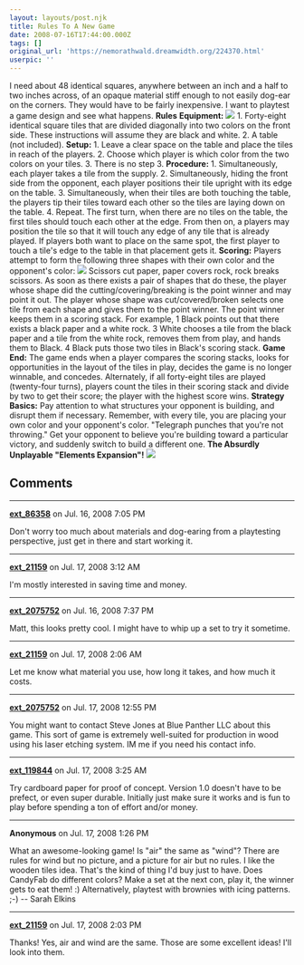 ```yaml
---
layout: layouts/post.njk
title: Rules To A New Game
date: 2008-07-16T17:44:00.000Z
tags: []
original_url: 'https://nemorathwald.dreamwidth.org/224370.html'
userpic: ''
---
```

I need about 48 identical squares, anywhere between an inch and a half to two inches across, of an opaque material stiff enough to not easily dog-ear on the corners. They would have to be fairly inexpensive. I want to playtest a game design and see what happens. **Rules** **Equipment:** ![](http://pics.livejournal.com/matt_arnold/pic/000bf555) 1. Forty-eight identical square tiles that are divided diagonally into two colors on the front side. These instructions will assume they are black and white. 2. A table (not included). **Setup:** 1\. Leave a clear space on the table and place the tiles in reach of the players. 2. Choose which player is which color from the two colors on your tiles. 3. There is no step 3. **Procedure:** 1. Simultaneously, each player takes a tile from the supply. 2. Simultaneously, hiding the front side from the opponent, each player positions their tile upright with its edge on the table. 3. Simultaneously, when their tiles are both touching the table, the players tip their tiles toward each other so the tiles are laying down on the table. 4. Repeat. The first turn, when there are no tiles on the table, the first tiles should touch each other at the edge. From then on, a players may position the tile so that it will touch any edge of any tile that is already played. If players both want to place on the same spot, the first player to touch a tile's edge to the table in that placement gets it. **Scoring:** Players attempt to form the following three shapes with their own color and the opponent's color: ![](http://pics.livejournal.com/matt_arnold/pic/000betyz) Scissors cut paper, paper covers rock, rock breaks scissors. As soon as there exists a pair of shapes that do these, the player whose shape did the cutting/covering/breaking is the point winner and may point it out. The player whose shape was cut/covered/broken selects one tile from each shape and gives them to the point winner. The point winner keeps them in a scoring stack. For example, 1 Black points out that there exists a black paper and a white rock. 3 White chooses a tile from the black paper and a tile from the white rock, removes them from play, and hands them to Black. 4 Black puts those two tiles in Black's scoring stack. **Game End:** The game ends when a player compares the scoring stacks, looks for opportunities in the layout of the tiles in play, decides the game is no longer winnable, and concedes. Alternately, if all forty-eight tiles are played (twenty-four turns), players count the tiles in their scoring stack and divide by two to get their score; the player with the highest score wins. **Strategy Basics:** Pay attention to what structures your opponent is building, and disrupt them if necessary. Remember, with every tile, you are placing your own color and your opponent's color. "Telegraph punches that you're not throwing." Get your opponent to believe you're building toward a particular victory, and suddenly switch to build a different one. **The Absurdly Unplayable "Elements Expansion"!** ![](http://pics.livejournal.com/matt_arnold/pic/000bgfws)

## Comments

---

**[ext_86358](https://www.dreamwidth.org/users/ext_86358)** on Jul. 16, 2008 7:05 PM

Don't worry too much about materials and dog-earing from a playtesting perspective, just get in there and start working it.

---

**[ext_21159](https://www.dreamwidth.org/users/ext_21159)** on Jul. 17, 2008 3:12 AM

I'm mostly interested in saving time and money.

---

**[ext_2075752](https://www.dreamwidth.org/users/ext_2075752)** on Jul. 16, 2008 7:37 PM

Matt, this looks pretty cool. I might have to whip up a set to try it sometime.

---

**[ext_21159](https://www.dreamwidth.org/users/ext_21159)** on Jul. 17, 2008 2:06 AM

Let me know what material you use, how long it takes, and how much it costs.

---

**[ext_2075752](https://www.dreamwidth.org/users/ext_2075752)** on Jul. 17, 2008 12:55 PM

You might want to contact Steve Jones at Blue Panther LLC about this game. This sort of game is extremely well-suited for production in wood using his laser etching system. IM me if you need his contact info.

---

**[ext_119844](https://www.dreamwidth.org/users/ext_119844)** on Jul. 17, 2008 3:25 AM

Try cardboard paper for proof of concept. Version 1.0 doesn't have to be prefect, or even super durable. Initially just make sure it works and is fun to play before spending a ton of effort and/or money.

---

**Anonymous** on Jul. 17, 2008 1:26 PM

What an awesome-looking game! Is "air" the same as "wind"? There are rules for wind but no picture, and a picture for air but no rules. I like the wooden tiles idea. That's the kind of thing I'd buy just to have. Does CandyFab do different colors? Make a set at the next con, play it, the winner gets to eat them! :) Alternatively, playtest with brownies with icing patterns. ;-) -- Sarah Elkins

---

**[ext_21159](https://www.dreamwidth.org/users/ext_21159)** on Jul. 17, 2008 2:03 PM

Thanks! Yes, air and wind are the same. Those are some excellent ideas! I'll look into them.

